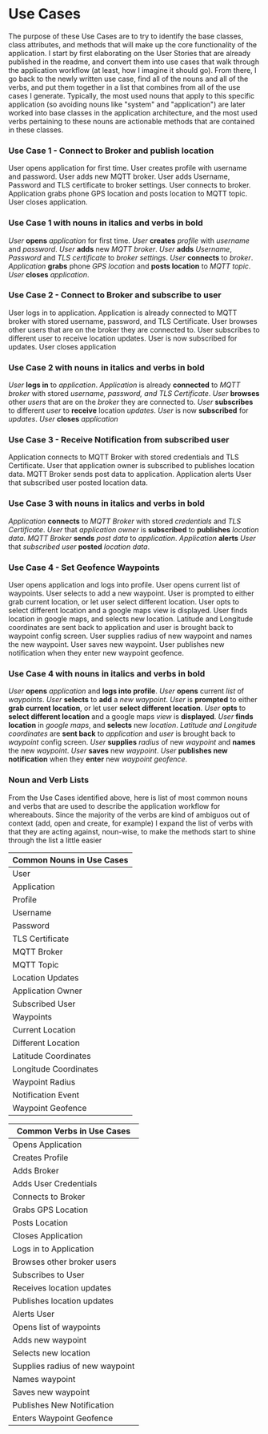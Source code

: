 # Use Cases
The purpose of these Use Cases are to try to identify the base classes, class attributes, and methods that will make up the core functionality of the application. I start by first elaborating on the User Stories that are already published in the readme, and convert them into use cases that walk through the application workflow (at least, how I imagine it should go). From there, I go back to the newly written use case, find all of the nouns and all of the verbs, and put them together in a list that combines from all of the use cases I generate. Typically, the most used nouns that apply to this specific application (so avoiding nouns like "system" and "application") are later worked into base classes in the application architecture, and the most used verbs pertaining to these nouns are actionable methods that are contained in these classes.

### Use Case 1 - Connect to Broker and publish location

User opens application for first time. User creates profile with username and password. User adds new MQTT broker. User adds Username, Password and TLS certificate to broker settings. User connects to broker. Application grabs phone GPS location and posts location to MQTT topic. User closes application.

### Use Case 1 with nouns in italics and verbs in bold

*User* **opens** *application* for first time. *User* **creates** *profile* with *username* and *password*. *User* **adds** new *MQTT broker*. *User* **adds** *Username*, *Password* and *TLS certificate* to *broker settings*. *User* **connects** to *broker*. *Application* **grabs** phone *GPS location* and **posts location** to *MQTT topic*. *User* **closes** *application*.

### Use Case 2 - Connect to Broker and subscribe to user
User logs in to application. Application is already connected to MQTT broker with stored username, password, and TLS Certificate. User browses other users that are on the broker they are connected to. User subscribes to different user to receive location updates. User is now subscribed for updates. User closes application

### Use Case 2 with nouns in italics and verbs in bold
*User* **logs in** to *application*. *Application* is already **connected** to *MQTT broker* with stored *username, password, and TLS Certificate*. *User* **browses** other *users* that are on the *broker* they are connected to. *User* **subscribes** to different *user* to **receive** location *updates*. *User* is now **subscribed** for *updates*. *User* **closes** *application*

### Use Case 3 - Receive Notification from subscribed user
Application connects to MQTT Broker with stored credentials and TLS Certificate. User that application owner is subscribed to publishes location data. MQTT Broker sends post data to application. Application alerts User that subscribed user posted location data.  

### Use Case 3 with nouns in italics and verbs in bold
*Application* **connects** to *MQTT Broker* with stored *credentials* and *TLS Certificate*. *User* that *application owner* is **subscribed** to **publishes** *location data*. *MQTT Broker* **sends** *post data* to *application*. *Application* **alerts** *User* that *subscribed user* **posted** *location data*. 

### Use Case 4 - Set Geofence Waypoints
User opens application and logs into profile. User opens current list of waypoints. User selects to add a new waypoint. User is prompted to either grab current location, or let user select different location. User opts to select different location and a google maps view is displayed. User finds location in google maps, and selects new location. Latitude and Longitude coordinates are sent back to application and user is brought back to waypoint config screen. User supplies radius of new waypoint and names the new waypoint. User saves new waypoint. User publishes new notification when they enter new waypoint geofence.

### Use Case 4 with nouns in italics and verbs in bold
*User* **opens** *application* and **logs into profile**. *User* **opens** current *list* of *waypoints*. *User* **selects** to **add** a *new waypoint*. *User* is **prompted** to either **grab current location**, or let user **select different location**. *User* **opts** to **select different location** and a google maps *view* is **displayed**. *User* **finds location** in *google maps*, and **selects** new *location*. *Latitude and Longitude coordinates* are **sent back** to *application* and *user* is brought back to *waypoint* config screen. *User* **supplies** *radius* of new *waypoint* and **names** the new *waypoint*. *User* **saves** new *waypoint*. *User* **publishes new notification** when they **enter** new *waypoint geofence*.

### Noun and Verb Lists
From the Use Cases identified above, here is list of most common nouns and verbs that are used to describe the application workflow for whereabouts. Since the majority of the verbs are kind of ambiguos out of context (add, open and create, for example) I expand the list of verbs with that they are acting against, noun-wise, to make the methods start to shine through the list a little easier

| Common Nouns in Use Cases |
| ------------------------- |
| User |
| Application | 
| Profile |
| Username |
| Password |
| TLS Certificate |
| MQTT Broker |
| MQTT Topic |
| Location Updates |
| Application Owner |
| Subscribed User |
| Waypoints |
| Current Location |
| Different Location |
| Latitude Coordinates |
| Longitude Coordinates |
| Waypoint Radius |
| Notification Event |
| Waypoint Geofence  |

| Common Verbs in Use Cases | 
| ------------------------- |
| Opens Application |
| Creates Profile |
| Adds Broker |
| Adds User Credentials |
| Connects to Broker |
| Grabs GPS Location |
| Posts Location |
| Closes Application |
| Logs in to Application |
| Browses other broker users |
| Subscribes to User |
| Receives location updates |
| Publishes location updates |
| Alerts User |
| Opens list of waypoints |
| Adds new waypoint |
| Selects new location |
| Supplies radius of new waypoint |
| Names waypoint |
| Saves new waypoint |
| Publishes New Notification |
| Enters Waypoint Geofence |



